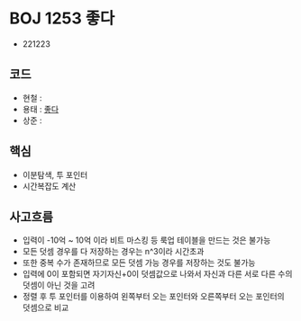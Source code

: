 # BOJ 1253 좋다
- 221223
## 코드
- 현철 : 
- 용태 : [좋다](https://github.com/smc2315/algorithm/blob/main/BOJ/boj1253(%EC%A2%8B%EB%8B%A4).cpp)
- 상준 :
## 핵심
- 이분탐색, 투 포인터
- 시간복잡도 계산
## 사고흐름
- 입력이 -10억 ~ 10억 이라 비트 마스킹 등 룩업 테이블을 만드는 것은 불가능
- 모든 덧셈 경우를 다 저장하는 경우는 n^3이라 시간초과
- 또한 중복 수가 존재하므로 모든 덧셈 가능 경우를 저장하는 것도 불가능
- 입력에 0이 포함되면 자기자신+0이 덧셈값으로 나와서 자신과 다른 서로 다른 수의 덧셈이 아닌 것을 고려
- 정렬 후 투 포인터를 이용하여 왼쪽부터 오는 포인터와 오른쪽부터 오는 포인터의 덧셈으로 비교 


